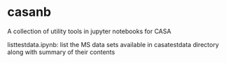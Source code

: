 # casanb
A collection of utility tools in jupyter notebooks for CASA 

listtestdata.ipynb: list the MS data sets available in casatestdata directory along with summary of their contents

